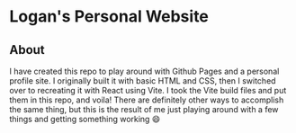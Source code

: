 # Logan's Personal Website

## About
I have created this repo to play around with Github Pages and a personal profile site. I originally built it with basic HTML and CSS, then I switched over to recreating it with React using Vite. I took the Vite build files and put them in this repo, and voila! 
There are definitely other ways to accomplish the same thing, but this is the result of me just playing around with a few things and getting something working 😄
